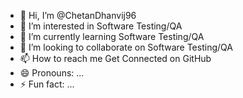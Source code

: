 - 👋 Hi, I’m @ChetanDhanvij96
- 👀 I’m interested in Software Testing/QA
- 🌱 I’m currently learning Software Testing/QA
- 💞️ I’m looking to collaborate on Software Testing/QA
- 📫 How to reach me Get Connected on GitHub
- 😄 Pronouns: ...
- ⚡ Fun fact: ...

<!---
ChetanDhanvij96/ChetanDhanvij96 is a ✨ special ✨ repository because its `README.md` (this file) appears on your GitHub profile.
You can click the Preview link to take a look at your changes.
--->
